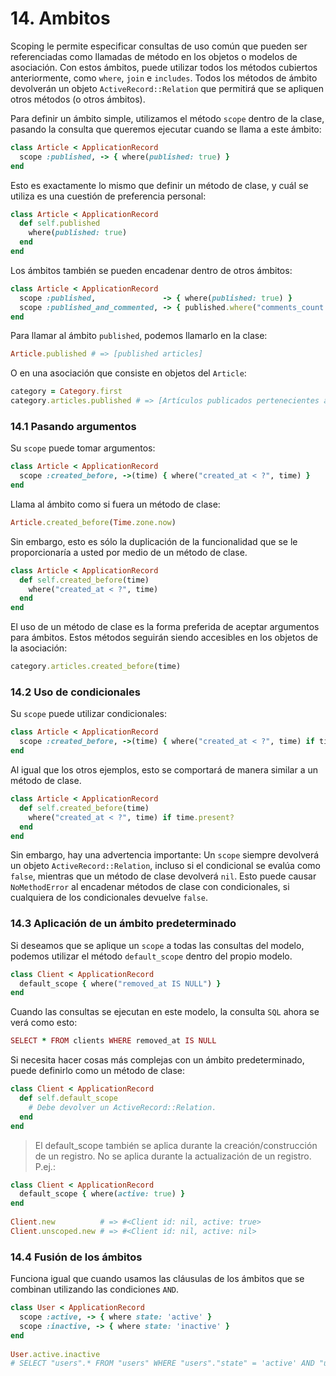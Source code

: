 # 14. Ambitos

Scoping le permite especificar consultas de uso común que pueden ser referenciadas como llamadas de método en los objetos o modelos de asociación. Con estos ámbitos, puede utilizar todos los métodos cubiertos anteriormente, como `where`, `join` e `includes`. Todos los métodos de ámbito devolverán un objeto `ActiveRecord::Relation` que permitirá que se apliquen otros métodos \(o otros ámbitos\).

Para definir un ámbito simple, utilizamos el método `scope` dentro de la clase, pasando la consulta que queremos ejecutar cuando se llama a este ámbito:

```ruby
class Article < ApplicationRecord
  scope :published, -> { where(published: true) }
end
```

Esto es exactamente lo mismo que definir un método de clase, y cuál se utiliza es una cuestión de preferencia personal:

```ruby
class Article < ApplicationRecord
  def self.published
    where(published: true)
  end
end
```

Los ámbitos también se pueden encadenar dentro de otros ámbitos:

```ruby
class Article < ApplicationRecord
  scope :published,               -> { where(published: true) }
  scope :published_and_commented, -> { published.where("comments_count > 0") }
end
```

Para llamar al ámbito `published`, podemos llamarlo en la clase:

```ruby
Article.published # => [published articles]
```

O en una asociación que consiste en objetos del `Article`:

```ruby
category = Category.first
category.articles.published # => [Artículos publicados pertenecientes a esta categoría]
```



### 14.1 Pasando argumentos

Su `scope` puede tomar argumentos:

```ruby
class Article < ApplicationRecord
  scope :created_before, ->(time) { where("created_at < ?", time) }
end
```

Llama al ámbito como si fuera un método de clase:

```ruby
Article.created_before(Time.zone.now)
```

Sin embargo, esto es sólo la duplicación de la funcionalidad que se le proporcionaría a usted por medio de un método de clase.

```ruby
class Article < ApplicationRecord
  def self.created_before(time)
    where("created_at < ?", time)
  end
end
```

El uso de un método de clase es la forma preferida de aceptar argumentos para ámbitos. Estos métodos seguirán siendo accesibles en los objetos de la asociación:

```ruby
category.articles.created_before(time)
```



### 14.2 Uso de condicionales

Su `scope` puede utilizar condicionales:

```ruby
class Article < ApplicationRecord
  scope :created_before, ->(time) { where("created_at < ?", time) if time.present? }
end
```

Al igual que los otros ejemplos, esto se comportará de manera similar a un método de clase.

```ruby
class Article < ApplicationRecord
  def self.created_before(time)
    where("created_at < ?", time) if time.present?
  end
end
```

Sin embargo, hay una advertencia importante: Un `scope` siempre devolverá un objeto `ActiveRecord::Relation`, incluso si el condicional se evalúa como `false`, mientras que un método de clase devolverá `nil`. Esto puede causar `NoMethodError` al encadenar métodos de clase con condicionales, si cualquiera de los condicionales devuelve `false`.



### 14.3 Aplicación de un ámbito predeterminado

Si deseamos que se aplique un `scope` a todas las consultas del modelo, podemos utilizar el método `default_scope` dentro del propio modelo.

```ruby
class Client < ApplicationRecord
  default_scope { where("removed_at IS NULL") }
end
```

Cuando las consultas se ejecutan en este modelo, la consulta `SQL` ahora se verá como esto:

```ruby
SELECT * FROM clients WHERE removed_at IS NULL
```

Si necesita hacer cosas más complejas con un ámbito predeterminado, puede definirlo como un método de clase:

```ruby
class Client < ApplicationRecord
  def self.default_scope
    # Debe devolver un ActiveRecord::Relation.
  end
end
```

> El default\_scope también se aplica durante la creación/construcción de un registro. No se aplica durante la actualización de un registro. P.ej.:



```ruby
class Client < ApplicationRecord
  default_scope { where(active: true) }
end
 
Client.new          # => #<Client id: nil, active: true>
Client.unscoped.new # => #<Client id: nil, active: nil>
```



### 14.4 Fusión de los ámbitos

Funciona igual que cuando usamos las cláusulas de los ámbitos que se combinan utilizando las condiciones `AND`.

```ruby
class User < ApplicationRecord
  scope :active, -> { where state: 'active' }
  scope :inactive, -> { where state: 'inactive' }
end
 
User.active.inactive
# SELECT "users".* FROM "users" WHERE "users"."state" = 'active' AND "users"."state" = 'inactive'
```











